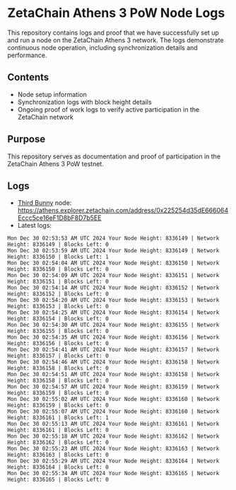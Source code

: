 # ZetaChain Athens 3 PoW Node Logs
This repository contains logs and proof that we have successfully set up and run a node on the ZetaChain Athens 3 network. The logs demonstrate continuous node operation, including synchronization details and performance.

## Contents
- Node setup information
- Synchronization logs with block height details
- Ongoing proof of work logs to verify active participation in the ZetaChain network

## Purpose
This repository serves as documentation and proof of participation in the ZetaChain Athens 3 PoW testnet.

## Logs

- [Third Bunny](https://thirdbunny.xyz/) node: https://athens.explorer.zetachain.com/address/0x225254d35dE666064Eccc5ce16eF1D8bF8D7b5EE
- Latest logs:
```
Mon Dec 30 02:53:53 AM UTC 2024 Your Node Height: 8336149 | Network Height: 8336149 | Blocks Left: 0
Mon Dec 30 02:53:59 AM UTC 2024 Your Node Height: 8336149 | Network Height: 8336150 | Blocks Left: 1
Mon Dec 30 02:54:04 AM UTC 2024 Your Node Height: 8336150 | Network Height: 8336150 | Blocks Left: 0
Mon Dec 30 02:54:09 AM UTC 2024 Your Node Height: 8336151 | Network Height: 8336151 | Blocks Left: 0
Mon Dec 30 02:54:14 AM UTC 2024 Your Node Height: 8336152 | Network Height: 8336152 | Blocks Left: 0
Mon Dec 30 02:54:20 AM UTC 2024 Your Node Height: 8336153 | Network Height: 8336153 | Blocks Left: 0
Mon Dec 30 02:54:25 AM UTC 2024 Your Node Height: 8336154 | Network Height: 8336154 | Blocks Left: 0
Mon Dec 30 02:54:30 AM UTC 2024 Your Node Height: 8336155 | Network Height: 8336155 | Blocks Left: 0
Mon Dec 30 02:54:35 AM UTC 2024 Your Node Height: 8336156 | Network Height: 8336156 | Blocks Left: 0
Mon Dec 30 02:54:41 AM UTC 2024 Your Node Height: 8336157 | Network Height: 8336157 | Blocks Left: 0
Mon Dec 30 02:54:46 AM UTC 2024 Your Node Height: 8336158 | Network Height: 8336158 | Blocks Left: 0
Mon Dec 30 02:54:51 AM UTC 2024 Your Node Height: 8336158 | Network Height: 8336158 | Blocks Left: 0
Mon Dec 30 02:54:57 AM UTC 2024 Your Node Height: 8336159 | Network Height: 8336159 | Blocks Left: 0
Mon Dec 30 02:55:02 AM UTC 2024 Your Node Height: 8336160 | Network Height: 8336159 | Blocks Left: 0
Mon Dec 30 02:55:07 AM UTC 2024 Your Node Height: 8336160 | Network Height: 8336161 | Blocks Left: 1
Mon Dec 30 02:55:13 AM UTC 2024 Your Node Height: 8336161 | Network Height: 8336161 | Blocks Left: 0
Mon Dec 30 02:55:18 AM UTC 2024 Your Node Height: 8336162 | Network Height: 8336162 | Blocks Left: 0
Mon Dec 30 02:55:23 AM UTC 2024 Your Node Height: 8336163 | Network Height: 8336163 | Blocks Left: 0
Mon Dec 30 02:55:29 AM UTC 2024 Your Node Height: 8336164 | Network Height: 8336164 | Blocks Left: 0
Mon Dec 30 02:55:34 AM UTC 2024 Your Node Height: 8336165 | Network Height: 8336165 | Blocks Left: 0
```
